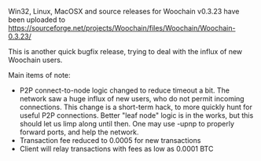 Win32, Linux, MacOSX and source releases for Woochain v0.3.23 have been uploaded to
https://sourceforge.net/projects/Woochain/files/Woochain/Woochain-0.3.23/

This is another quick bugfix release, trying to deal with the influx of new Woochain users.

Main items of note:

* P2P connect-to-node logic changed to reduce timeout a bit.  The network saw a huge influx of new users, who do not permit incoming connections.  This change is a short-term hack, to more quickly hunt for useful P2P connections.  Better "leaf node" logic is in the works, but this should let us limp along until then.  One may use -upnp to properly forward ports, and help the network.
* Transaction fee reduced to 0.0005 for new transactions
* Client will relay transactions with fees as low as 0.0001 BTC
